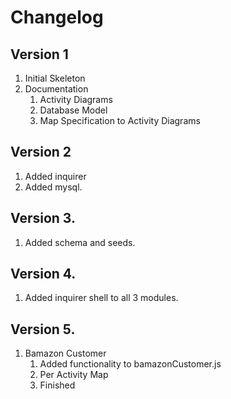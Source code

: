 # Changelog

## Version 1

1. Initial Skeleton
2. Documentation
    1. Activity Diagrams
    2. Database Model
    3. Map Specification to Activity Diagrams

## Version 2

1. Added inquirer
2. Added mysql. 

## Version 3.

1. Added schema and seeds.

## Version 4. 

1. Added inquirer shell to all 3 modules. 

## Version 5. 

1. Bamazon Customer
    1. Added functionality to bamazonCustomer.js
    2. Per Activity Map
    3. Finished
